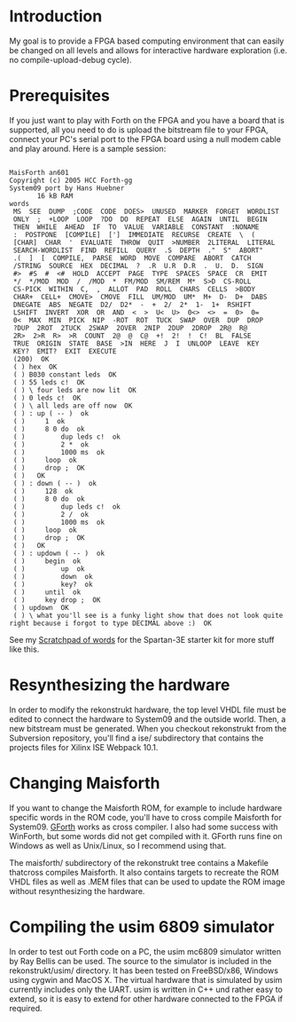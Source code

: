 # Introduction #

My goal is to provide a FPGA based computing environment that can easily be changed on all levels and allows for interactive hardware exploration (i.e. no compile-upload-debug cycle).

# Prerequisites #

If you just want to play with Forth on the FPGA and you have a board that is supported, all you need to do is upload the bitstream file to your FPGA, connect your PC's serial port to the FPGA board using a null modem cable and play around.  Here is a sample session:

```

MaisForth an601
Copyright (c) 2005 HCC Forth-gg
System09 port by Hans Huebner
       16 kB RAM
words
 MS  SEE  DUMP  ;CODE  CODE  DOES>  UNUSED  MARKER  FORGET  WORDLIST 
 ONLY  ;  +LOOP  LOOP  ?DO  DO  REPEAT  ELSE  AGAIN  UNTIL  BEGIN 
 THEN  WHILE  AHEAD  IF  TO  VALUE  VARIABLE  CONSTANT  :NONAME 
 :  POSTPONE  [COMPILE]  [']  IMMEDIATE  RECURSE  CREATE  \  ( 
 [CHAR]  CHAR  '  EVALUATE  THROW  QUIT  >NUMBER  2LITERAL  LITERAL 
 SEARCH-WORDLIST  FIND  REFILL  QUERY  .S  DEPTH  ."  S"  ABORT" 
 .(  ]  [  COMPILE,  PARSE  WORD  MOVE  COMPARE  ABORT  CATCH 
 /STRING  SOURCE  HEX  DECIMAL  ?  .R  U.R  D.R  .  U.  D.  SIGN 
 #>  #S  #  <#  HOLD  ACCEPT  PAGE  TYPE  SPACES  SPACE  CR  EMIT 
 */  */MOD  MOD  /  /MOD  *  FM/MOD  SM/REM  M*  S>D  CS-ROLL 
 CS-PICK  WITHIN  C,  ,  ALLOT  PAD  ROLL  CHARS  CELLS  >BODY 
 CHAR+  CELL+  CMOVE>  CMOVE  FILL  UM/MOD  UM*  M+  D-  D+  DABS 
 DNEGATE  ABS  NEGATE  D2/  D2*  -  +  2/  2*  1-  1+  RSHIFT 
 LSHIFT  INVERT  XOR  OR  AND  <  >  U<  U>  0<>  <>  =  0>  0= 
 0<  MAX  MIN  PICK  NIP  -ROT  ROT  TUCK  SWAP  OVER  DUP  DROP 
 ?DUP  2ROT  2TUCK  2SWAP  2OVER  2NIP  2DUP  2DROP  2R@  R@ 
 2R>  2>R  R>  >R  COUNT  2@  @  C@  +!  2!  !  C!  BL  FALSE 
 TRUE  ORIGIN  STATE  BASE  >IN  HERE  J  I  UNLOOP  LEAVE  KEY 
 KEY?  EMIT?  EXIT  EXECUTE 
 (200)  OK
 ( ) hex  OK
 ( ) B030 constant leds  OK
 ( ) 55 leds c!  OK
 ( ) \ four leds are now lit  OK
 ( ) 0 leds c!  OK
 ( ) \ all leds are off now  OK
 ( ) : up ( -- )  ok
 ( )     1  ok
 ( )     8 0 do  ok
 ( )         dup leds c!  ok
 ( )         2 *  ok
 ( )         1000 ms  ok
 ( )     loop  ok
 ( )     drop ;  OK
 ( )   OK
 ( ) : down ( -- )  ok
 ( )     128  ok
 ( )     8 0 do  ok
 ( )         dup leds c!  ok
 ( )         2 /  ok
 ( )         1000 ms  ok
 ( )     loop  ok
 ( )     drop ;  OK
 ( )   OK
 ( ) : updown ( -- )  ok
 ( )     begin  ok
 ( )         up  ok
 ( )         down  ok
 ( )         key?  ok
 ( )     until  ok
 ( )     key drop ;  OK
 ( ) updown  OK
 ( ) \ what you'll see is a funky light show that does not look quite right because i forgot to type DECIMAL above :)  OK
```
See my [Scratchpad of words](http://code.google.com/p/rekonstrukt/source/browse/trunk/forth/s3esk.f) for the Spartan-3E starter kit for more stuff like this.

# Resynthesizing the hardware #

In order to modify the rekonstrukt hardware, the top level VHDL file must be edited to connect the hardware to System09 and the outside world.  Then, a new bitstream must be generated.  When you checkout rekonstrukt from the Subversion repository, you'll find a ise/ subdirectory that contains the projects files for Xilinx ISE Webpack 10.1.

# Changing Maisforth #

If you want to change the Maisforth ROM, for example to include hardware specific words in the ROM code, you'll have to cross compile Maisforth for System09.  [GForth](http://www.jwdt.com/~paysan/gforth.html) works as cross compiler.  I also had some success with WinForth, but some words did not get compiled with it.  GForth runs fine on Windows as well as Unix/Linux, so I recommend using that.

The maisforth/ subdirectory of the rekonstrukt tree contains a Makefile thatcross compiles Maisforth.  It also contains targets to recreate the ROM VHDL files as well as .MEM files that can be used to update the ROM image without resynthesizing the hardware.

# Compiling the usim 6809 simulator #

In order to test out Forth code on a PC, the usim mc6809 simulator written by Ray Bellis can be used.  The source to the simulator is included in the rekonstrukt/usim/ directory.  It has been tested on FreeBSD/x86, Windows using cygwin and MacOS X.  The virtual hardware that is simulated by usim currently includes only the UART.  usim is written in C++ und rather easy to extend, so it is easy to extend for other hardware connected to the FPGA if required.
